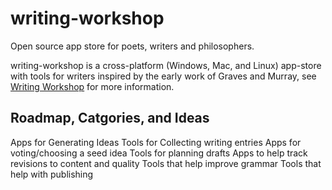 # writing-workshop
Open source app store for poets, writers and philosophers.

writing-workshop is a cross-platform (Windows, Mac, and Linux) app-store with tools for writers inspired by the early work of Graves and Murray, see [Writing Workshop](https://en.wikipedia.org/wiki/Writing_Workshop) for more information.

## Roadmap, Catgories, and Ideas
Apps for Generating Ideas
Tools for Collecting writing entries
Apps for voting/choosing a seed idea
Tools for planning drafts
Apps to help track revisions to content and quality
Tools that help improve grammar
Tools that help with publishing
